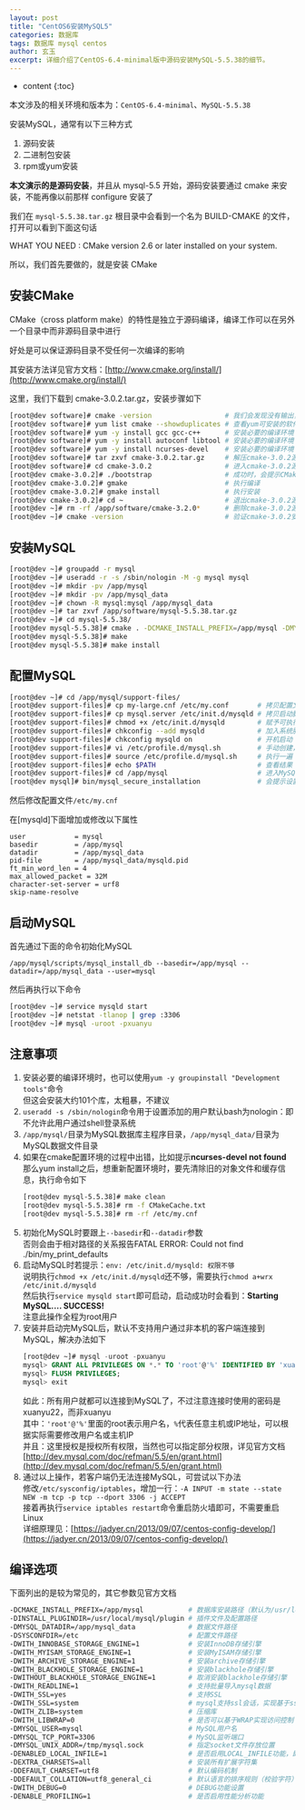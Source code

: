 ```yaml
---
layout: post
title: "CentOS6安装MySQL5"
categories: 数据库
tags: 数据库 mysql centos
author: 玄玉
excerpt: 详细介绍了CentOS-6.4-minimal版中源码安装MySQL-5.5.38的细节。
---
```


* content
{:toc}


本文涉及的相关环境和版本为：`CentOS-6.4-minimal`、`MySQL-5.5.38`

安装MySQL，通常有以下三种方式

1. 源码安装
2. 二进制包安装
3. rpm或yum安装

**本文演示的是源码安装**，并且从 mysql-5.5 开始，源码安装要通过 cmake 来安装，不能再像以前那样 configure 安装了

我们在 `mysql-5.5.38.tar.gz` 根目录中会看到一个名为 BUILD-CMAKE 的文件，打开可以看到下面这句话

WHAT YOU NEED : CMake version 2.6 or later installed on your system.

所以，我们首先要做的，就是安装 CMake

## 安装CMake

CMake（cross platform make）的特性是独立于源码编译，编译工作可以在另外一个目录中而非源码目录中进行

好处是可以保证源码目录不受任何一次编译的影响

其安装方法详见官方文档：[http://www.cmake.org/install/](http://www.cmake.org/install/)

这里，我们下载到 cmake-3.0.2.tar.gz，安装步骤如下

```sh
[root@dev software]# cmake -version                  # 我们会发现没有输出，说明本机并未安装cmake
[root@dev software]# yum list cmake --showduplicates # 查看yum可安装的软件包版本，会看到只能安装cmake-2.6.4-5.el6版本，故舍弃
[root@dev software]# yum -y install gcc gcc-c++      # 安装必要的编译环境
[root@dev software]# yum -y install autoconf libtool # 安装必要的编译环境
[root@dev software]# yum -y install ncurses-devel    # 安装必要的编译环境（这是配置MySQL环境变量时要用的库，这里一起安装了）
[root@dev software]# tar zxvf cmake-3.0.2.tar.gz     # 解压cmake-3.0.2源码
[root@dev software]# cd cmake-3.0.2                  # 进入cmake-3.0.2源码目录
[root@dev cmake-3.0.2]# ./bootstrap                  # 成功时，会提示CMake has bootstrapped.  Now run gmake.
[root@dev cmake-3.0.2]# gmake                        # 执行编译
[root@dev cmake-3.0.2]# gmake install                # 执行安装
[root@dev cmake-3.0.2]# cd ~                         # 退出cmake-3.0.2源码目录
[root@dev ~]# rm -rf /app/software/cmake-3.2.0*      # 删除cmake-3.0.2源码
[root@dev ~]# cmake -version                         # 验证cmake-3.0.2安装结果
```

## 安装MySQL

```sh
[root@dev ~]# groupadd -r mysql
[root@dev ~]# useradd -r -s /sbin/nologin -M -g mysql mysql
[root@dev ~]# mkdir -pv /app/mysql
[root@dev ~]# mkdir -pv /app/mysql_data
[root@dev ~]# chown -R mysql:mysql /app/mysql_data
[root@dev ~]# tar zxvf /app/software/mysql-5.5.38.tar.gz
[root@dev ~]# cd mysql-5.5.38/
[root@dev mysql-5.5.38]# cmake . -DCMAKE_INSTALL_PREFIX=/app/mysql -DMYSQL_DATADIR=/app/mysql_data -DSYSCONFDIR=/etc -DWITH_INNOBASE_STORAGE_ENGINE=1 -DWITH_MYISAM_STORAGE_ENGINE=1 -DWITH_READLINE=1 -DWITH_ZLIB=system -DDEFAULT_CHARSET=utf8 -DDEFAULT_COLLATION=utf8_general_ci
[root@dev mysql-5.5.38]# make
[root@dev mysql-5.5.38]# make install
```

## 配置MySQL

```sh
[root@dev ~]# cd /app/mysql/support-files/
[root@dev support-files]# cp my-large.cnf /etc/my.conf       # 拷贝配置文件
[root@dev support-files]# cp mysql.server /etc/init.d/mysqld # 拷贝启动脚本
[root@dev support-files]# chmod +x /etc/init.d/mysqld        # 赋予可执行权限
[root@dev support-files]# chkconfig --add mysqld             # 加入系统服务
[root@dev support-files]# chkconfig mysqld on                # 开机启动
[root@dev support-files]# vi /etc/profile.d/mysql.sh         # 手动创建，添加内容为：export PATH=$PATH:/app/mysql/bin
[root@dev support-files]# source /etc/profile.d/mysql.sh     # 执行一遍
[root@dev support-files]# echo $PATH                         # 查看结果
[root@dev support-files]# cd /app/mysql                      # 进入MySQL主目录
[root@dev mysql]# bin/mysql_secure_installation              # 会提示设置root密码，是否移除匿名用户，是否禁止root远程登录等等
```

然后修改配置文件`/etc/my.cnf`

在[mysqld]下面增加或修改以下属性

```
user            = mysql
basedir         = /app/mysql
datadir         = /app/mysql_data
pid-file        = /app/mysql_data/mysqld.pid
ft_min_word_len = 4
max_allowed_packet = 32M
character-set-server = urf8
skip-name-resolve
```

## 启动MySQL

首先通过下面的命令初始化MySQL

`/app/mysql/scripts/mysql_install_db --basedir=/app/mysql --datadir=/app/mysql_data --user=mysql`

然后再执行以下命令

```sh
[root@dev ~]# service mysqld start 
[root@dev ~]# netstat -tlanop | grep :3306 
[root@dev ~]# mysql -uroot -pxuanyu
```

## 注意事项

1. 安装必要的编译环境时，也可以使用`yum -y groupinstall "Development tools"`命令<br>
   但这会安装大约101个库，太粗暴，不建议
2. `useradd -s /sbin/nologin`命令用于设置添加的用户默认bash为nologin：即不允许此用户通过shell登录系统
3. `/app/mysql/`目录为MySQL数据库主程序目录，`/app/mysql_data/`目录为MySQL数据文件目录
4. 如果在cmake配置环境的过程中出错，比如提示**ncurses-devel not found**<br>
   那么yum install之后，想重新配置环境时，要先清除旧的对象文件和缓存信息，执行命令如下<br>
   ```sh
   [root@dev mysql-5.5.38]# make clean
   [root@dev mysql-5.5.38]# rm -f CMakeCache.txt
   [root@dev mysql-5.5.38]# rm -rf /etc/my.cnf
   ```
5. 初始化MySQL时要跟上`--basedir`和`--datadir`参数<br>
   否则会由于相对路径的关系报告FATAL ERROR: Could not find ./bin/my_print_defaults
6. 启动MySQL时若提示：`env: /etc/init.d/mysqld: 权限不够`<br>
   说明执行`chmod +x /etc/init.d/mysqld`还不够，需要执行`chmod a+wrx /etc/init.d/mysqld`<br>
   然后执行`service mysqld start`即可启动，启动成功时会看到：**Starting MySQL.... SUCCESS!**<br>
   注意此操作全程为root用户
7. 安装并启动完MySQL后，默认不支持用户通过非本机的客户端连接到MySQL，解决办法如下<br>
   ```sql
   [root@dev ~]# mysql -uroot -pxuanyu
   mysql> GRANT ALL PRIVILEGES ON *.* TO 'root'@'%' IDENTIFIED BY 'xuanyu22' WITH GRANT OPTION;
   mysql> FLUSH PRIVILEGES;
   mysql> exit
   ```
   如此：所有用户就都可以连接到MySQL了，不过注意连接时使用的密码是xuanyu22，而非xuanyu<br>
   其中：`'root'@'%'`里面的root表示用户名，`%`代表任意主机或IP地址，可以根据实际需要修改用户名或主机IP<br>
   并且：这里授权是授权所有权限，当然也可以指定部分权限，详见官方文档[http://dev.mysql.com/doc/refman/5.5/en/grant.html](http://dev.mysql.com/doc/refman/5.5/en/grant.html)
8. 通过以上操作，若客户端仍无法连接MySQL，可尝试以下办法<br>
   修改`/etc/sysconfig/iptables`，增加一行：`-A INPUT -m state --state NEW -m tcp -p tcp --dport 3306 -j ACCEPT`<br>
   接着再执行`service iptables restart`命令重启防火墙即可，不需要重启Linux<br>
   详细原理见：[https://jadyer.cn/2013/09/07/centos-config-develop/](https://jadyer.cn/2013/09/07/centos-config-develop/)

## 编译选项

下面列出的是较为常见的，其它参数见官方文档

```sh
-DCMAKE_INSTALL_PREFIX=/app/mysql           # 数据库安装路径（默认为/usr/local/mysql），该参数可在启动服务时用--basedir参数指定
-DINSTALL_PLUGINDIR=/usr/local/mysql/plugin # 插件文件及配置路径
-DMYSQL_DATADIR=/app/mysql_data             # 数据文件路径
-DSYSCONFDIR=/etc                           # 配置文件路径
-DWITH_INNOBASE_STORAGE_ENGINE=1            # 安装InnoDB存储引擎
-DWITH_MYISAM_STORAGE_ENGINE=1              # 安装MyISAM存储引擎
-DWITH_ARCHIVE_STORAGE_ENGINE=1             # 安装archive存储引擎
-DWITH_BLACKHOLE_STORAGE_ENGINE=1           # 安装blackhole存储引擎
-DWITHOUT_BLACKHOLE_STORAGE_ENGINE=1        # 取消安装blackhole存储引擎
-DWITH_READLINE=1                           # 支持批量导入mysql数据
-DWITH_SSL=yes                              # 支持SSL
-DWITH_SSL=system                           # mysql支持ssl会话，实现基于ssl的数据复制
-DWITH_ZLIB=system                          # 压缩库
-DWITH_LIBWRAP=0                            # 是否可以基于WRAP实现访问控制
-DMYSQL_USER=mysql                          # MySQL用户名
-DMYSQL_TCP_PORT=3306                       # MySQL监听端口
-DMYSQL_UNIX_ADDR=/tmp/mysql.sock           # 指定socket文件存放位置
-DENABLED_LOCAL_INFILE=1                    # 是否启用LOCAL_INFILE功能，即允许从本地导入数据
-DEXTRA_CHARSETS=all                        # 安装所有扩展字符集
-DDEFAULT_CHARSET=utf8                      # 默认编码机制
-DDEFAULT_COLLATION=utf8_general_ci         # 默认语言的排序规则（校验字符）
-DWITH_DEBUG=0                              # DEBUG功能设置
-DENABLE_PROFILING=1                        # 是否启用性能分析功能
```